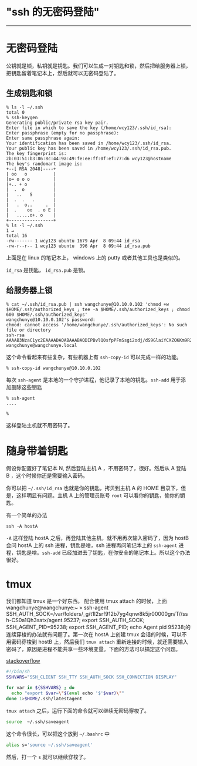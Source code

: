 #  "ssh 的无密码登陆"

---


# 无密码登陆

公钥就是锁，私钥就是钥匙。我们可以生成一对钥匙和锁，然后把给服务器上锁，把钥匙留着笔记本上，然后就可以无密码登陆了。

## 生成钥匙和锁

```console
% ls -l ~/.ssh
total 0
% ssh-keygen
Generating public/private rsa key pair.
Enter file in which to save the key (/home/wcy123/.ssh/id_rsa):
Enter passphrase (empty for no passphrase):
Enter same passphrase again:
Your identification has been saved in /home/wcy123/.ssh/id_rsa.
Your public key has been saved in /home/wcy123/.ssh/id_rsa.pub.
The key fingerprint is:
2b:03:51:b3:86:8c:44:9a:49:fe:ee:ff:0f:ef:77:d6 wcy123@hostname
The key's randomart image is:
+--[ RSA 2048]----+
| oo   o          |
|o= o o o         |
|+.. + o          |
|  .  o           |
|   ..   S        |
|  .  .   .       |
|   .  o..     .  |
|  .    oo  . o E |
|   .....o+. o    |
+-----------------+
% ls -l ~/.ssh                                                                                                   1 ↵
total 16
-rw------- 1 wcy123 ubuntu 1679 Apr  8 09:44 id_rsa
-rw-r--r-- 1 wcy123 ubuntu  396 Apr  8 09:44 id_rsa.pub
```

上面是在 linux 的笔记本上， windows 上的 putty 或者其他工具也是类似的。

`id_rsa` 是钥匙， `id_rsa.pub` 是锁。

## 给服务器上锁

```console
% cat ~/.ssh/id_rsa.pub | ssh wangchunye@10.10.0.102 'chmod +w $HOME/.ssh/authorized_keys ; tee -a $HOME/.ssh/authorized_keys ; chmod 600 $HOME/.ssh/authorized_keys'
wangchunye@10.10.0.102's password:
chmod: cannot access '/home/wangchunye/.ssh/authorized_keys': No such file or directory
ssh-rsa AAAAB3NzaC1yc2EAAAADAQABAAABAQDIPBvlQ0sfpPFmSsgi2odj/dS9GlaiYCXZOKKm9R2t4RpxWbQafUR7OmcGbNdJNBUyrauEKaH3v1Incaz//PAJ9zalABqBPwc7qzWZfwDYQ3ojsbQMO/mherkI5ZSMYhbnQCAt0k1KqDbZnmS6icAarXpVAvY1nHVWpya/FuepTFp/fPpoq3VN3BlBeX9F4KpeO5V329dKzZs3CCez5q7Woltdr4pwz6BHW8ddoBuQlueKrRru/86rAQxz/CYG5F0QgtTEqoyIcWHVpf01BayeB3vSnKH0URFkBrRTBbY0880XVa5U0skrYc7/tDUG/fIXdjvX8iIDMQGz3RnqtCp1 wangchunye@wangchunye.local
```

这个命令看起来有些复杂，有些机器上有  `ssh-copy-id` 可以完成一样的功能。

```console
% ssh-copy-id wangchunye@10.10.0.102
```


每次 `ssh-agent` 是本地的一个守护进程，他记录了本地的钥匙。`ssh-add` 用于添加删除这些钥匙

```console
% ssh-agent
....

%
```

这样登陆主机就不用密码了。

# 随身带着钥匙

假设你配置好了笔记本 N, 然后登陆主机 A ，不用密码了，很好。然后从  A 登陆 B ，这个时候你还是需要输入密码。

你可以把 `~/.ssh/id_rsa` 也就是你的钥匙，拷贝到主机 A 的 HOME 目录下，但是，这样明显有问题。主机 A 上的管理员账号 `root` 可以看你的钥匙，偷你的钥匙。

有一个简单的办法

```console
ssh -A hostA
```

`-A` 这样登陆 hostA 之后，再登陆其他主机，就不用再次输入密码了，因为 hostB 会问 hostA 上的 ssh 进程，钥匙是啥，ssh 进程再问笔记本上的 `ssh-agent` 进程，钥匙是啥。`ssh-add` 已经加进去了钥匙，在你安全的笔记本上。所以这个办法很好。


# tmux

我们都知道 tmux 是一个好东西。 配合使用 tmux attach 的时候，上面wangchunye@wangchunye:~ » ssh-agent
SSH_AUTH_SOCK=/var/folders/_g/t1l2srf912b7yg4qnw8k5jr00000gn/T//ssh-CS0a1Qh3satx/agent.95237; export SSH_AUTH_SOCK;
SSH_AGENT_PID=95238; export SSH_AGENT_PID;
echo Agent pid 95238;的连续穿梭的办法就有问题了。第一次在 hostA 上创建 tmux 会话的时候，可以不用密码穿梭到 hostB 上，然后我们 `tmux attach` 重新连接的时候，就还需要输入密码了，原因是进程不能共享一些环境变量。下面的方法可以搞定这个问题。


[stackoverflow](http://unix.stackexchange.com/questions/114558/how-can-i-forward-a-already-forwarded-ssh-key-into-tmux)


```sh
#!/bin/sh
SSHVARS="SSH_CLIENT SSH_TTY SSH_AUTH_SOCK SSH_CONNECTION DISPLAY"

for var in ${SSHVARS} ; do
  echo "export $var=\"$(eval echo '$'$var)\""
done 1>$HOME/.ssh/latestagent

```

`tmux attach` 之后，运行下面的命令就可以继续无密码穿梭了。


```sh
source  ~/.ssh/saveagent
```

这个命令很长，可以把这个放到 `~/.bashrc` 中

```sh
alias s='source ~/.ssh/saveagent'
```

然后，打一个 `s` 就可以继续穿梭了。
